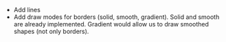 - Add lines
- Add draw modes for borders (solid, smooth, gradient). Solid and smooth are already implemented. Gradient would allow us to draw smoothed shapes (not only borders).